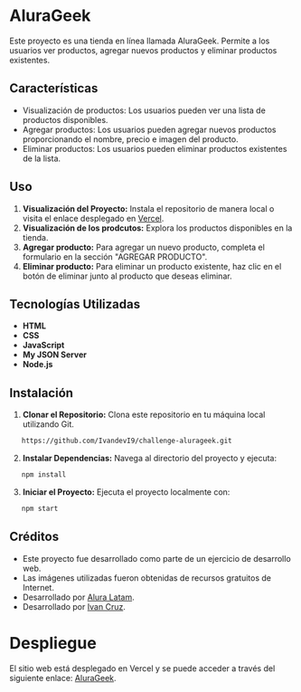# AluraGeek

Este proyecto es una tienda en línea llamada AluraGeek. Permite a los usuarios ver productos, agregar nuevos productos y eliminar productos existentes.

## Características

- Visualización de productos: Los usuarios pueden ver una lista de productos disponibles.
- Agregar productos: Los usuarios pueden agregar nuevos productos proporcionando el nombre, precio e imagen del producto.
- Eliminar productos: Los usuarios pueden eliminar productos existentes de la lista.

## Uso

1. **Visualización del Proyecto:** Instala el repositorio de manera local o visita el enlace desplegado en [Vercel](https://github.com/IvandevI9/challenge-alurageek.git).
2. **Visualización de los prodcutos:** Explora los productos disponibles en la tienda.
4. **Agregar producto:** Para agregar un nuevo producto, completa el formulario en la sección "AGREGAR PRODUCTO".
5. **Eliminar producto:** Para eliminar un producto existente, haz clic en el botón de eliminar junto al producto que deseas eliminar.

## Tecnologías Utilizadas

- **HTML**
- **CSS**
- **JavaScript**
- **My JSON Server**
- **Node.js**

## Instalación

1. **Clonar el Repositorio:** Clona este repositorio en tu máquina local utilizando Git.
```bash
   https://github.com/IvandevI9/challenge-alurageek.git
```
2. **Instalar Dependencias:** Navega al directorio del proyecto y ejecuta:
```bash
   npm install
```
3. **Iniciar el Proyecto:** Ejecuta el proyecto localmente con:
```bash
   npm start
```

## Créditos

- Este proyecto fue desarrollado como parte de un ejercicio de desarrollo web.
- Las imágenes utilizadas fueron obtenidas de recursos gratuitos de Internet.
- Desarrollado por [Alura Latam](https://www.linkedin.com/company/alura-latam/).
- Desarrollado por [Ivan Cruz](https://www.linkedin.com/in/ivan-cruz-1906mx/).


# Despliegue

El sitio web está desplegado en Vercel y se puede acceder a través del siguiente enlace: [AluraGeek](https://alura-geek-lake.vercel.app/).

